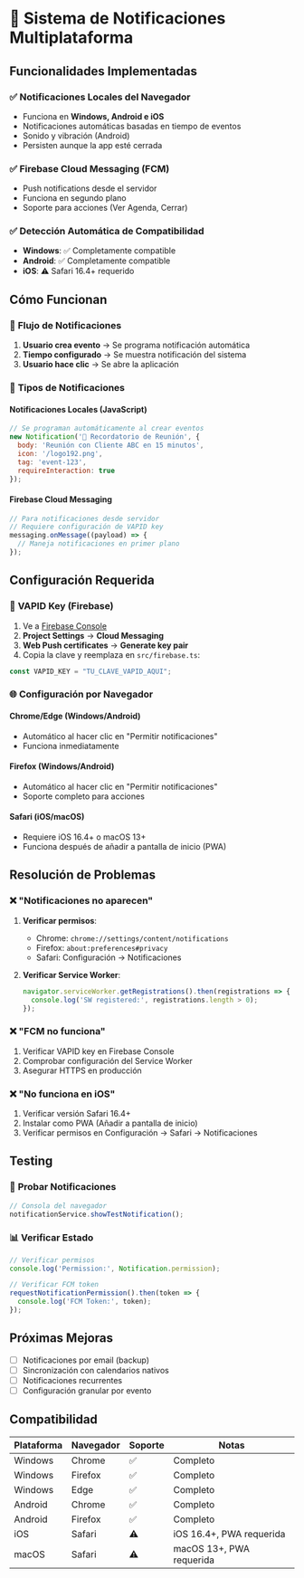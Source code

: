 # 🔔 Sistema de Notificaciones Multiplataforma

## Funcionalidades Implementadas

### ✅ **Notificaciones Locales del Navegador**
- Funciona en **Windows, Android e iOS**
- Notificaciones automáticas basadas en tiempo de eventos
- Sonido y vibración (Android)
- Persisten aunque la app esté cerrada

### ✅ **Firebase Cloud Messaging (FCM)**
- Push notifications desde el servidor
- Funciona en segundo plano
- Soporte para acciones (Ver Agenda, Cerrar)

### ✅ **Detección Automática de Compatibilidad**
- **Windows**: ✅ Completamente compatible
- **Android**: ✅ Completamente compatible
- **iOS**: ⚠️ Safari 16.4+ requerido

## Cómo Funcionan

### 🔄 **Flujo de Notificaciones**

1. **Usuario crea evento** → Se programa notificación automática
2. **Tiempo configurado** → Se muestra notificación del sistema
3. **Usuario hace clic** → Se abre la aplicación

### 📱 **Tipos de Notificaciones**

#### **Notificaciones Locales (JavaScript)**
```javascript
// Se programan automáticamente al crear eventos
new Notification('🔔 Recordatorio de Reunión', {
  body: 'Reunión con Cliente ABC en 15 minutos',
  icon: '/logo192.png',
  tag: 'event-123',
  requireInteraction: true
});
```

#### **Firebase Cloud Messaging**
```javascript
// Para notificaciones desde servidor
// Requiere configuración de VAPID key
messaging.onMessage((payload) => {
  // Maneja notificaciones en primer plano
});
```

## Configuración Requerida

### 🔑 **VAPID Key (Firebase)**

1. Ve a [Firebase Console](https://console.firebase.google.com/project/agenda-f1799/settings/cloudmessaging)
2. **Project Settings** → **Cloud Messaging**
3. **Web Push certificates** → **Generate key pair**
4. Copia la clave y reemplaza en `src/firebase.ts`:

```typescript
const VAPID_KEY = "TU_CLAVE_VAPID_AQUI";
```

### 🌐 **Configuración por Navegador**

#### **Chrome/Edge (Windows/Android)**
- Automático al hacer clic en "Permitir notificaciones"
- Funciona inmediatamente

#### **Firefox (Windows/Android)**
- Automático al hacer clic en "Permitir notificaciones"
- Soporte completo para acciones

#### **Safari (iOS/macOS)**
- Requiere iOS 16.4+ o macOS 13+
- Funciona después de añadir a pantalla de inicio (PWA)

## Resolución de Problemas

### ❌ **"Notificaciones no aparecen"**

1. **Verificar permisos**: 
   - Chrome: `chrome://settings/content/notifications`
   - Firefox: `about:preferences#privacy`
   - Safari: Configuración → Notificaciones

2. **Verificar Service Worker**:
   ```javascript
   navigator.serviceWorker.getRegistrations().then(registrations => {
     console.log('SW registered:', registrations.length > 0);
   });
   ```

### ❌ **"FCM no funciona"**

1. Verificar VAPID key en Firebase Console
2. Comprobar configuración del Service Worker
3. Asegurar HTTPS en producción

### ❌ **"No funciona en iOS"**

1. Verificar versión Safari 16.4+
2. Instalar como PWA (Añadir a pantalla de inicio)
3. Verificar permisos en Configuración → Safari → Notificaciones

## Testing

### 🧪 **Probar Notificaciones**

```javascript
// Consola del navegador
notificationService.showTestNotification();
```

### 📊 **Verificar Estado**

```javascript
// Verificar permisos
console.log('Permission:', Notification.permission);

// Verificar FCM token
requestNotificationPermission().then(token => {
  console.log('FCM Token:', token);
});
```

## Próximas Mejoras

- [ ] Notificaciones por email (backup)
- [ ] Sincronización con calendarios nativos
- [ ] Notificaciones recurrentes
- [ ] Configuración granular por evento

## Compatibilidad

| Plataforma | Navegador | Soporte | Notas |
|------------|-----------|---------|-------|
| Windows | Chrome | ✅ | Completo |
| Windows | Firefox | ✅ | Completo |
| Windows | Edge | ✅ | Completo |
| Android | Chrome | ✅ | Completo |
| Android | Firefox | ✅ | Completo |
| iOS | Safari | ⚠️ | iOS 16.4+, PWA requerida |
| macOS | Safari | ⚠️ | macOS 13+, PWA requerida |
